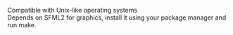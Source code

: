 Compatible with Unix-like operating systems\
Depends on SFML2 for graphics, install it using your package manager and run make.
